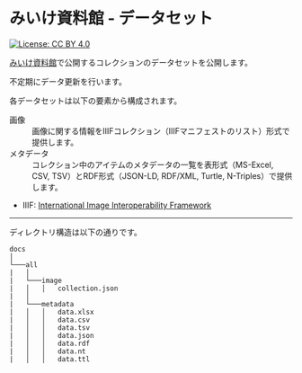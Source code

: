 # みいけ資料館 - データセット

[![License: CC BY 4.0](https://img.shields.io/badge/License-CC%20BY%204.0-blue.svg)](https://creativecommons.org/licenses/by/4.0/)  

[みいけ資料館](https://diyhistory.org/miike-db/s/maekawa/)で公開するコレクションのデータセットを公開します。

不定期にデータ更新を行います。

各データセットは以下の要素から構成されます。

<dl>
<dt>画像</dt>
<dd>
画像に関する情報をIIIFコレクション（IIIFマニフェストのリスト）形式で提供します。
</dd>
<dt>メタデータ</dt>
<dd>
コレクション中のアイテムのメタデータの一覧を表形式（MS-Excel, CSV, TSV）とRDF形式（JSON-LD, RDF/XML, Turtle, N-Triples）で提供します。
</dd>
</dl>

* IIIF: [International Image Interoperability Framework](https://iiif.io/)

***

ディレクトリ構造は以下の通りです。

```
docs
│
└───all
|   │
|   └───image
|   │   │   collection.json
|   │
|   └───metadata
|   │   │   data.xlsx
|   │   │   data.csv   
|   │   │   data.tsv  
|   │   │   data.json
|   │   │   data.rdf
|   │   │   data.nt
|   │   │   data.ttl
```

